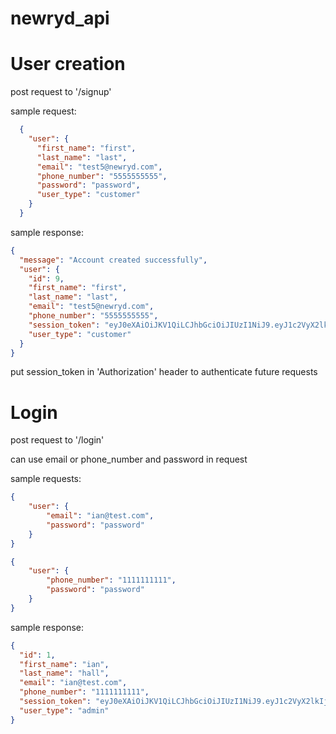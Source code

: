 # newryd_api

# User creation

post request to '/signup'

  sample request:

```json
  {
    "user": {
      "first_name": "first",
      "last_name": "last",
      "email": "test5@newryd.com",
      "phone_number": "5555555555",
      "password": "password",
      "user_type": "customer"
    }
  }
```

sample response:

```json
{
  "message": "Account created successfully",
  "user": {
    "id": 9,
    "first_name": "first",
    "last_name": "last",
    "email": "test5@newryd.com",
    "phone_number": "5555555555",
    "session_token": "eyJ0eXAiOiJKV1QiLCJhbGciOiJIUzI1NiJ9.eyJ1c2VyX2lkIjo5LCJleHAiOjE0OTczMjc4NTh9.4JRhvI9r62sa6gFl9IRqAmOVvVFJh0Z6ytsGPQrvbGk",
    "user_type": "customer"
  }
}
```

put session_token in 'Authorization' header to authenticate future requests

# Login

post request to '/login'

can use email or phone_number and password in request

sample requests:
```json
{
	"user": {
		"email": "ian@test.com",
		"password": "password"
	}
}

{
	"user": {
		"phone_number": "1111111111",
		"password": "password"
	}
}
```
sample response:
```json
{
  "id": 1,
  "first_name": "ian",
  "last_name": "hall",
  "email": "ian@test.com",
  "phone_number": "1111111111",
  "session_token": "eyJ0eXAiOiJKV1QiLCJhbGciOiJIUzI1NiJ9.eyJ1c2VyX2lkIjoxLCJleHAiOjE0OTczMjgxODB9.wKUvRRFhPyjDutpSCErZbBTSVN4l3avRzrODGk5uEak",
  "user_type": "admin"
}
```
